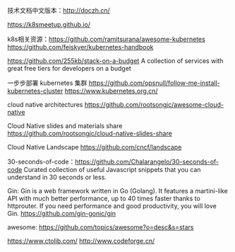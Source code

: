 技术文档中文版本：http://doczh.cn/

https://k8smeetup.github.io/

k8s相关资源：https://github.com/ramitsurana/awesome-kubernetes  https://github.com/feiskyer/kubernetes-handbook


https://github.com/255kb/stack-on-a-budget A collection of services with great free tiers for developers on a budget


一步步部署 kubernetes 集群 https://github.com/opsnull/follow-me-install-kubernetes-cluster  https://www.kubernetes.org.cn/

cloud native architectures https://github.com/rootsongjc/awesome-cloud-native

Cloud Native slides and materials share https://github.com/rootsongjc/cloud-native-slides-share 

Cloud Native Landscape https://github.com/cncf/landscape

30-seconds-of-code：https://github.com/Chalarangelo/30-seconds-of-code 
Curated collection of useful Javascript snippets that you can understand in 30 seconds or less. 

Gin: Gin is a web framework written in Go (Golang). It features a martini-like API with much better performance, up to 40 times faster thanks to httprouter. If you need performance and good productivity, you will love Gin.
https://github.com/gin-gonic/gin

awesome: https://github.com/topics/awesome?o=desc&s=stars

https://www.ctolib.com/
http://www.codeforge.cn/
